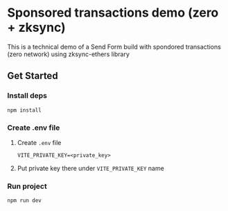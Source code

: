 # Sponsored transactions demo (zero + zksync)

This is a technical demo of a Send Form build with spondored transactions (zero network)
using zksync-ethers library

## Get Started

### Install deps

```
npm install
```

### Create .env file

1. Create `.env` file
   ```
   VITE_PRIVATE_KEY=<private_key>
   ```
2. Put private key there under `VITE_PRIVATE_KEY` name

### Run project

```
npm run dev
```
